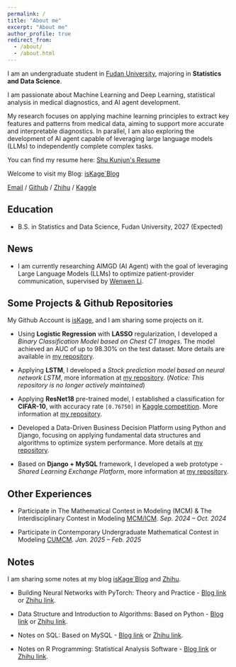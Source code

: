 ```yaml
---
permalink: /
title: "About me"
excerpt: "About me"
author_profile: true
redirect_from: 
  - /about/
  - /about.html
---
```


I am an undergraduate student in [Fudan University](https://www.fudan.edu.cn/en/), 
majoring in **Statistics and Data Science**.

I am passionate about Machine Learning and Deep Learning, statistical analysis in medical diagnostics, and AI agent development.

My research focuses on applying machine learning principles to extract key features and patterns from medical data, aiming to support more accurate and interpretable diagnostics. In parallel, I am also exploring the development of AI agent capable of leveraging large language models (LLMs) to independently complete complex tasks.

You can find my resume here: [Shu Kunjun's Resume](assets/resume.pdf)

Welcome to visit my Blog: [isKage`Blog](https://blog.iskage.online/)

[Email](mailto:22307130118@m.fudan.edu.cn) / [Github](https://github.com/isKage/) / [Zhihu](https://www.zhihu.com/people/iskage) / [Kaggle](https://www.kaggle.com/iskage)

## Education

- B.S. in Statistics and Data Science, Fudan University, 2027 (Expected)


## News

- I am currently researching AIMGD (AI Agent) with the goal of leveraging Large Language Models (LLMs) to optimize patient-provider communication, supervised by [Wenwen Li](https://www.fdsm.fudan.edu.cn/en/teacher-info.html?UID=012132).

## Some Projects & Github Repositories

My Github Account is [isKage](https://github.com/isKage/), and I am sharing some projects on it.

- Using **Logistic Regression** with **LASSO** regularization, I developed a *Binary Classification Model based on Chest CT Images*. The model achieved an AUC of up to 98.30% on the test dataset. More details are available in [my repository](https://github.com/isKage/r-course-pj).

- Applying **LSTM**, I developed a *Stock prediction model based on neural network LSTM*, more information at [my repository](https://github.com/isKage/rnn-quant). (*Notice: This repository is no longer actively maintained*)

- Applying **ResNet18** pre-trained model, I established a classification for **CIFAR-10**, with accuracy rate `[0.76750]` in [Kaggle competition](https://www.kaggle.com/competitions/cifar-10/). More information at [my repository](https://github.com/isKage/cifar10-classification).

- Developed a Data-Driven Business Decision Platform using Python and Django, focusing on applying fundamental data structures and algorithms to optimize system performance. More details at [my repository](https://github.com/isKage/bidms-dsa-pj).

- Based on **Django + MySQL** framework, I developed a web prototype - *Shared Learning Exchange Platform*, more information at [my repository](https://github.com/isKage/mis).


## Other Experiences

- Participate in The Mathematical Contest in Modeling (MCM) & The Interdisciplinary Contest in Modeling [MCM/ICM](https://www.comap.com/contests/mcm-icm). *Sep. 2024 – Oct. 2024*

- Participate in Contemporary Undergraduate Mathematical Contest in Modeling [CUMCM](https://en.mcm.edu.cn/index_en.html). *Jan. 2025 – Feb. 2025*


## Notes

I am sharing some notes at my blog [isKage`Blog](https://blog.iskage.online/) and [Zhihu](https://www.zhihu.com/people/iskage).

- Building Neural Networks with PyTorch: Theory and Practice - [Blog link](https://blog.iskage.online/categories/%E6%B7%B1%E5%BA%A6%E5%AD%A6%E4%B9%A0-Pytorch-%E5%AE%8C%E6%95%B4%E6%95%99%E7%A8%8B/) or [Zhihu link](https://www.zhihu.com/column/c_1864780737208799232).

- Data Structure and Introduction to Algorithms: Based on Python - [Blog link](https://blog.iskage.online/categories/%E6%95%B0%E6%8D%AE%E7%BB%93%E6%9E%84%E4%B8%8E%E7%AE%97%E6%B3%95/) or [Zhihu link](https://zhuanlan.zhihu.com/column/c_1876599117028925442).

- Notes on SQL: Based on MySQL - [Blog link](https://blog.iskage.online/categories/MySQL/) or [Zhihu link](https://www.zhihu.com/column/c_1864781236800720896).

- Notes on R Programming: Statistical Analysis Software - [Blog link](https://blog.iskage.online/categories/R-%E8%AF%AD%E8%A8%80/) or [Zhihu link](https://www.zhihu.com/column/c_1876311813261488128).
